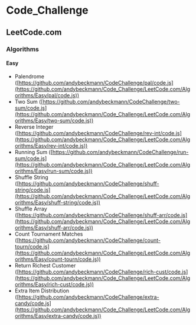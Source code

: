# Code_Challenge

## LeetCode.com

### Algorithms

#### Easy

- Palendrome ([https://github.com/andybeckmann/CodeChallenge/pal/code.js](https://github.com/andybeckmann/Code_Challenge/LeetCode.com/Algorithms/Easy/pal/code.js))
- Two Sum ([https://github.com/andybeckmann/CodeChallenge/two-sum/code.js](https://github.com/andybeckmann/Code_Challenge/LeetCode.com/Algorithms/Easy/two-sum/code.js))
- Reverse Integer ([https://github.com/andybeckmann/CodeChallenge/rev-int/code.js](https://github.com/andybeckmann/Code_Challenge/LeetCode.com/Algorithms/Easy/rev-int/code.js))
- Running Sum ([https://github.com/andybeckmann/CodeChallenge/run-sum/code.js](https://github.com/andybeckmann/Code_Challenge/LeetCode.com/Algorithms/Easy/run-sum/code.js))
- Shuffle String ([https://github.com/andybeckmann/CodeChallenge/shuff-string/code.js](https://github.com/andybeckmann/Code_Challenge/LeetCode.com/Algorithms/Easy/shuff-string/code.js))
- Shuffle Array ([https://github.com/andybeckmann/CodeChallenge/shuff-arr/code.js](https://github.com/andybeckmann/Code_Challenge/LeetCode.com/Algorithms/Easy/shuff-arr/code.js))
- Count Tournament Matches ([https://github.com/andybeckmann/CodeChallenge/count-tourn/code.js](https://github.com/andybeckmann/Code_Challenge/LeetCode.com/Algorithms/Easy/count-tourn/code.js))
- Return Richest Customer ([https://github.com/andybeckmann/CodeChallenge/rich-cust/code.js](https://github.com/andybeckmann/Code_Challenge/LeetCode.com/Algorithms/Easy/rich-cust/code.js))
- Extra Item Distribution ([https://github.com/andybeckmann/CodeChallenge/extra-candy/code.js](https://github.com/andybeckmann/Code_Challenge/LeetCode.com/Algorithms/Easy/extra-candy/code.js))